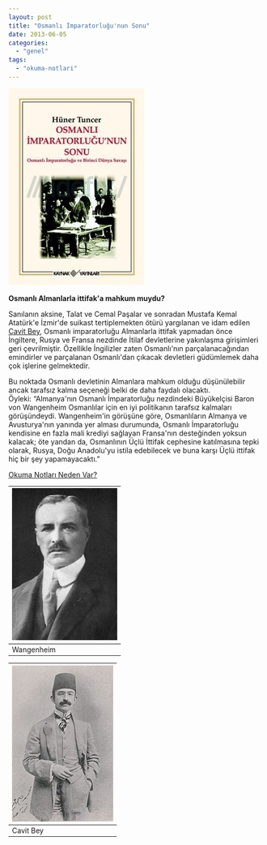 ```yaml
---
layout: post
title: "Osmanlı İmparatorluğu'nun Sonu"
date: 2013-06-05
categories: 
  - "genel"
tags: 
  - "okuma-notlari"
---
```


[![](/images/356531)](http://static.idefix.com/cache/0/270/356531)

  
**Osmanlı Almanlarla ittifak'a mahkum muydu?**  

Sanılanın aksine, Talat ve Cemal Paşalar ve sonradan Mustafa Kemal Atatürk'e İzmir'de suikast tertiplemekten ötürü yargılanan ve idam edilen [Cavit Bey](http://tr.wikipedia.org/wiki/Mehmed_Cavid_Bey), Osmanlı imparatorluğu Almanlarla ittifak yapmadan önce İngiltere, Rusya ve Fransa nezdinde İtilaf devletlerine yakınlaşma girişimleri geri çevrilmiştir. Özellikle İngilizler zaten Osmanlı'nın parçalanacağından emindirler ve parçalanan Osmanlı'dan çıkacak devletleri güdümlemek daha çok işlerine gelmektedir.  
  
Bu noktada Osmanlı devletinin Almanlara mahkum olduğu düşünülebilir ancak tarafsız kalma seçeneği belki de daha faydalı olacaktı.  
Öyleki: “Almanya'nın Osmanlı İmparatorluğu nezdindeki Büyükelçisi Baron von Wangenheim Osmanlılar için en iyi politikanın tarafsız kalmaları görüşündeydi. Wangenheim'in görüşüne göre, Osmanlıların Almanya ve Avusturya'nın yanında yer alması durumunda, Osmanlı İmparatorluğu kendisine en fazla mali krediyi sağlayan Fransa'nın desteğinden yoksun kalacak; öte yandan da, Osmanlının Üçlü İttifak cephesine katılmasına tepki olarak, Rusya, Doğu Anadolu'yu istila edebilecek ve buna karşı Üçlü ittifak hiç bir şey yapamayacaktı.”  
  
[Okuma Notları Neden Var?](http://blog.suatatan.com/2013/05/suat-atann-okuma-notlar-neden-var-neden.html)  

  

| [![](/images/ffcaf-ge-germ-wangenheim.jpg)](https://suatatan.wordpress.com/wp-content/uploads/2013/06/ffcaf-ge-germ-wangenheim.jpg) |
| --- |
| Wangenheim |

| [![](/images/200px-Mehmed_Cavid_Bey.JPG)](http://upload.wikimedia.org/wikipedia/commons/thumb/6/60/Mehmed_Cavid_Bey.JPG/200px-Mehmed_Cavid_Bey.JPG) |
| --- |
| Cavit Bey |
